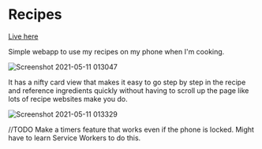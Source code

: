 # Recipes
[Live here](https://skgough.github.io/Recipes)

Simple webapp to use my recipes on my phone when I'm cooking. 

![Screenshot 2021-05-11 013047](https://user-images.githubusercontent.com/44104194/117763603-15769c80-b1f9-11eb-8bab-a1e948f1bf95.png)

It has a nifty card view that makes it easy to go step by step in the recipe and reference ingredients quickly without having to scroll up the page like lots of recipe websites make you do.

![Screenshot 2021-05-11 013329](https://user-images.githubusercontent.com/44104194/117763625-1dced780-b1f9-11eb-9cea-4f9b004b4f20.png)

//TODO
Make a timers feature that works even if the phone is locked. Might have to learn Service Workers to do this.
